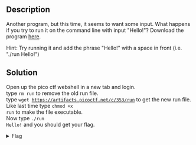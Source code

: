 ## Description

Another program, but this time, it seems to want some input. What happens if you try to run it on the command line with input "Hello!"?
Download the program [here](https://artifacts.picoctf.net/c/353/run).

Hint: Try running it and add the phrase "Hello!" with a space in front (i.e. "./run Hello!")

## Solution

Open up the pico ctf webshell in a new tab and login. <br>
type <code>rm run</code> to remove the old run file. <br>
type <code>wget https://artifacts.picoctf.net/c/353/run</code> to get the new run file. <br>
Like last time type <code>chmod +x run</code> to make the file executable. <br>
Now type <code>./run Hello!</code> and you should get your flag. <br>

<details>
  <summary>Flag</summary>
  
  
    picoCTF{F1r57_4rgum3n7_f65ed63e}

</details>
